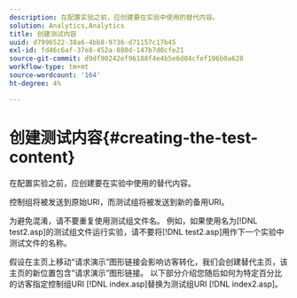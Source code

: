 ```yaml
---
description: 在配置实验之前，应创建要在实验中使用的替代内容。
solution: Analytics,Analytics
title: 创建测试内容
uuid: d7996522-38a6-4bb8-9736-d71157c17b45
exl-id: fd46c6af-37e8-452a-880d-147b7d0cfe21
source-git-commit: d9df90242ef96188f4e4b5e6d04cfef196b0a628
workflow-type: tm+mt
source-wordcount: '164'
ht-degree: 4%

---
```


# 创建测试内容{#creating-the-test-content}

在配置实验之前，应创建要在实验中使用的替代内容。

控制组将被发送到原始URI，而测试组将被发送到新的备用URI。

为避免混淆，请不要重复使用测试组文件名。 例如，如果使用名为[!DNL test2.asp]的测试组文件运行实验，请不要将[!DNL test2.asp]用作下一个实验中测试文件的名称。

假设在主页上移动“请求演示”图形链接会影响访客转化，我们会创建替代主页，该主页的新位置包含“请求演示”图形链接。 以下部分介绍您随后如何为特定百分比的访客指定控制组URI [!DNL index.asp]替换为测试组URI [!DNL index2.asp]。
